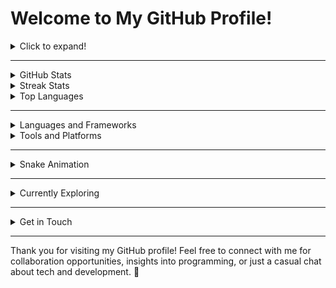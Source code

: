 # Welcome to My GitHub Profile!

<details>
  <summary>Click to expand!</summary>
  <br />
  Hello, I'm **Rechan Dinata**, a passionate programmer focused on building efficient and scalable applications. Coding is my craft, and I enjoy the problem-solving process, constantly learning new techniques and improving my skills.

  When I'm not coding, I explore the fascinating world of cryptography, delve into the Internet of Things (IoT), or enjoy a warm cup of coffee. ☕️
</details>

---

<details>
  <summary>GitHub Stats</summary>
  
  ![GitHub Stats](https://github-readme-stats.vercel.app/api?username=Zreechxnn&theme=radical&show_icons=true&count_private=true)
  
</details>

<details>
  <summary>Streak Stats</summary>
  
  ![Streak Stats](https://github-readme-streak-stats.herokuapp.com/?user=Zreechxnn&theme=highcontrast)
  
</details>

<details>
  <summary>Top Languages</summary>
  
  ![Top Languages](https://github-readme-stats.vercel.app/api/top-langs/?username=Zreechxnn&layout=compact&theme=radical)
  
</details>

---

<details>
  <summary>Languages and Frameworks</summary>
  I work with various languages and frameworks to build diverse applications.

  ### Languages:
  - (https://www.cprogramming.com/)
  - (https://www.w3schools.com/cpp/)
  - (https://www.python.org)
  - (https://www.ruby-lang.org/en/)
  - (https://www.mysql.com/)

  <div class="tools">
    <a href="https://www.cprogramming.com/">
      <img src="https://raw.githubusercontent.com/devicons/devicon/master/icons/c/c-original.svg" width="40" height="40" alt="C">
    </a>
    <a href="https://www.w3schools.com/cpp/">
      <img src="https://raw.githubusercontent.com/devicons/devicon/master/icons/cplusplus/cplusplus-original.svg" width="40" height="40" alt="C++">
    </a>
    <a href="https://www.python.org">
      <img src="https://raw.githubusercontent.com/devicons/devicon/master/icons/python/python-original.svg" width="40" height="40" alt="Python">
    </a>
    <a href="https://www.ruby-lang.org/en/">
      <img src="https://raw.githubusercontent.com/devicons/devicon/master/icons/ruby/ruby-original.svg" width="40" height="40" alt="Ruby">
    </a>
    <a href="https://www.mysql.com/">
      <img src="https://raw.githubusercontent.com/devicons/devicon/master/icons/mysql/mysql-original-wordmark.svg" width="40" height="40" alt="MySQL">
    </a>
  </div>
</details>

<details>
  <summary>Tools and Platforms</summary>
  I use various tools and platforms to enhance my development process.

  <div class="tools">
    <a href="https://www.arduino.cc/">
      <img src="https://cdn.worldvectorlogo.com/logos/arduino-1.svg" width="40" height="40" alt="Arduino">
    </a>
    <a href="https://git-scm.com/">
      <img src="https://www.vectorlogo.zone/logos/git-scm/git-scm-icon.svg" width="40" height="40" alt="Git">
    </a>
    <a href="https://www.linux.org/">
      <img src="https://raw.githubusercontent.com/devicons/devicon/master/icons/linux/linux-original.svg" width="40" height="40" alt="Linux">
    </a>
  </div>
</details>

---

<details>
  <summary>Snake Animation</summary>
  
  ![Snake Animation](https://github.com/Zreechxnn/Zreechxnn/blob/main/dist/snake.svg)
  
</details>

---

<details>
  <summary>Currently Exploring</summary>
  - **Cryptography:** I'm deepening my knowledge of cryptography and encryption methods to secure data and communication. 🔐
  - **IoT (Internet of Things):** Exploring the connection between software and hardware to create smarter systems. 🌐
</details>

---

<details>
  <summary>Get in Touch</summary>
  - **Email:** [hoshikochan93@gmail.com](mailto:hoshikochan93@gmail.com)
  - **LinkedIn:** [Rechan Dinata](https://www.linkedin.com/in/rechan-dinata-a80552278/)
  - **WhatsApp:** [Contact Me](https://wa.me/62895422689930)
</details>

---

Thank you for visiting my GitHub profile! Feel free to connect with me for collaboration opportunities, insights into programming, or just a casual chat about tech and development. 🚀
